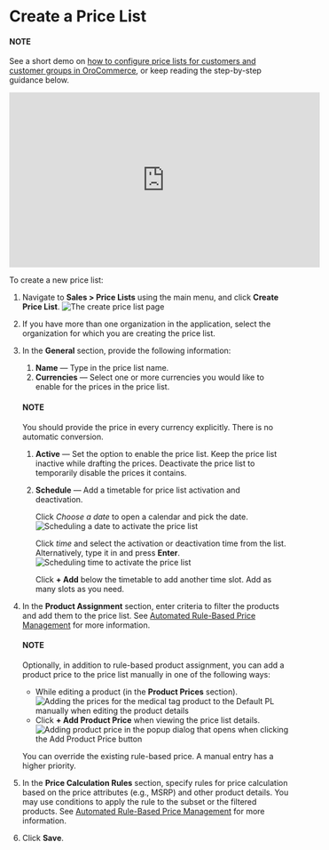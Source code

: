 <a id="user-guide-pricing-create-pricelist"></a>

# Create a Price List

#### NOTE
See a short demo on <a href="https://academy.oroinc.com/media-library/configuring-pricelists" target="_blank">how to configure price lists for customers and customer groups in OroCommerce</a>, or keep reading the step-by-step guidance below.

<iframe width="560" height="315" src="https://www.youtube.com/embed/KYR1M6gykio" frameborder="0" allowfullscreen></iframe>

To create a new price list:

1. Navigate to **Sales > Price Lists** using the main menu, and click **Create Price List**.
   ![The create price list page](user/img/sales/pricelist/PriceListsCreate.png)
2. If you have more than one organization in the application, select the organization for which you are creating the price list.
3. In the **General** section, provide the following information:
   1. **Name** — Type in the price list name.
   2. **Currencies** — Select one or more currencies you would like to enable for the prices in the price list.

   #### NOTE
   You should provide the price in every currency explicitly. There is no automatic conversion.

   1. **Active** — Set the option to enable the price list. Keep the price list inactive while drafting the prices. Deactivate the price list to temporarily disable the prices it contains.
   2. **Schedule** — Add a timetable for price list activation and deactivation.

      Click *Choose a date* to open a calendar and pick the date.
      ![Scheduling a date to activate the price list](user/img/sales/pricelist/PriceListsCreate_general_schedule.png)

      Click *time* and select the activation or deactivation time from the list. Alternatively, type it in and press **Enter**.
      ![Scheduling time to activate the price list](user/img/sales/pricelist/PriceListsCreate_general_schedule_time.png)

      Click **+ Add** below the timetable to add another time slot. Add as many slots as you need.
4. In the **Product Assignment** section, enter criteria to filter the products and add them to the price list. See [Automated Rule-Based Price Management](auto.md#user-guide-pricing-price-list-auto) for more information.

   #### NOTE
   Optionally, in addition to rule-based product assignment, you can add a product price to the price list manually in one of the following ways:
   * While editing a product (in the **Product Prices** section).
     ![Adding the prices for the medical tag product to the Default PL manually when editing the product details](user/img/sales/pricelist/prices_for_product.png)
   * Click **+ Add Product Price** when viewing the price list details.
     ![Adding product price in the popup dialog that opens when clicking the Add Product Price button](user/img/sales/pricelist/prices_for_price_list.png)

   You can override the existing rule-based price. A manual entry has a higher priority.
5. In the **Price Calculation Rules** section, specify rules for price calculation based on the price attributes (e.g., MSRP) and other product details. You may use conditions to apply the rule to the subset or the filtered products. See [Automated Rule-Based Price Management](auto.md#user-guide-pricing-price-list-auto) for more information.
6. Click **Save**.
